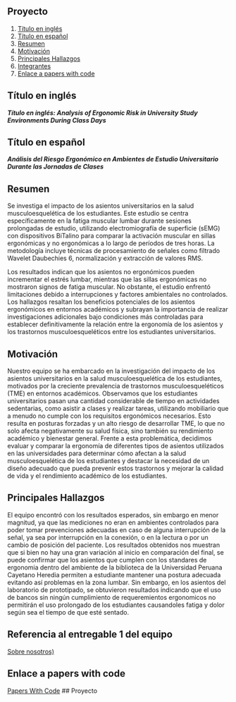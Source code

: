 ## Proyecto
1. [Título en inglés](#t1)
2. [Título en español](#t2)
3. [Resumen](#t3)
4. [Motivación](#t4)
5. [Principales Hallazgos](#t5)
6. [Integrantes](#t6)
7. [Enlace a papers with code](#t7)

## **Título en inglés** <a name = "t1"></a>
***Título en inglés: Analysis of Ergonomic Risk in University Study Environments During Class Days***

## **Título en español** <a name = "t2"></a>
***Análisis del Riesgo Ergonómico en Ambientes de Estudio Universitario Durante las Jornadas de Clases***

## **Resumen** <a name = "t3"></a>
Se investiga el impacto de los asientos universitarios en la salud musculoesquelética de los estudiantes. Este estudio se centra específicamente en la fatiga muscular lumbar durante sesiones prolongadas de estudio, utilizando electromiografía de superficie (sEMG) con dispositivos BiTalino para comparar la activación muscular en sillas ergonómicas y no ergonómicas a lo largo de períodos de tres horas. La metodología incluye técnicas de procesamiento de señales como filtrado Wavelet Daubechies 6, normalización y extracción de valores RMS.

Los resultados indican que los asientos no ergonómicos pueden incrementar el estrés lumbar, mientras que las sillas ergonómicas no mostraron signos de fatiga muscular. No obstante, el estudio enfrentó limitaciones debido a interrupciones y factores ambientales no controlados. Los hallazgos resaltan los beneficios potenciales de los asientos ergonómicos en entornos académicos y subrayan la importancia de realizar investigaciones adicionales bajo condiciones más controladas para establecer definitivamente la relación entre la ergonomía de los asientos y los trastornos musculoesqueléticos entre los estudiantes universitarios.

## **Motivación** <a name = "t4"></a>
Nuestro equipo se ha embarcado en la investigación del impacto de los asientos universitarios en la salud musculoesquelética de los estudiantes, motivados por la creciente prevalencia de trastornos musculoesqueléticos (TME) en entornos académicos. Observamos que los estudiantes universitarios pasan una cantidad considerable de tiempo en actividades sedentarias, como asistir a clases y realizar tareas, utilizando mobiliario que a menudo no cumple con los requisitos ergonómicos necesarios. Esto resulta en posturas forzadas y un alto riesgo de desarrollar TME, lo que no solo afecta negativamente su salud física, sino también su rendimiento académico y bienestar general. Frente a esta problemática, decidimos evaluar y comparar la ergonomía de diferentes tipos de asientos utilizados en las universidades para determinar cómo afectan a la salud musculoesquelética de los estudiantes y destacar la necesidad de un diseño adecuado que pueda prevenir estos trastornos y mejorar la calidad de vida y el rendimiento académico de los estudiantes.

## **Principales Hallazgos** <a name = "t5"></a>
El equipo encontró con los resultados esperados, sin embargo en menor magnitud, ya que las mediciones no eran en ambientes controlados para poder tomar prevenciones adecuadas en caso de alguna interrupción de la señal, ya sea por interrupción en la conexión, o en la lectura o por un cambio de posición del paciente. Los resultados obtenidos nos muestran que si bien no hay una gran variación al inicio en comparación del final, se puede confirmar que los asientos que cumplen con los standares de ergonomia dentro del ambiente de la biblioteca de la Universidad Peruana Cayetano Heredia permiten a estudiante mantener una postura adecuada evitando así problemas en la zona lumbar. Sin embargo, en los asientos del laboratorio de prototipado, se obtuvieron resultados indicando que el uso de bancos sin ningún cumplimiento de requeremientos ergonomicos no permitirán el uso prolongado de los estudiantes causandoles fatiga y dolor según sea el tiempo de que esté sentado.

## **Referencia al entregable 1 del equipo** <a name = "t6"></a>
[Sobre nosotros)](https://github.com/renatog2500/inb_2024_gh12/blob/main/ISB_Informes/L1_SobreNosotros.md) 
## **Enlace a papers with code** <a name = "t7"></a>
[Papers With Code](https://github.com/renatog2500/inb_2024_gh12/blob/main/ISB_Informes/L10_Procesamiento_EEG/LAB_10.ipynb) ## Proyecto


